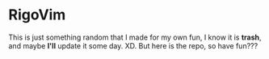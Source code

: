 # RigoVim
This is just something random that I made for my own fun, I know it is **trash**, and maybe **I'll** update it some day. XD.
But here is the repo, so have fun???
